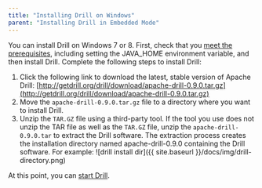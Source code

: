 ```yaml
---
title: "Installing Drill on Windows"
parent: "Installing Drill in Embedded Mode"
---
```

You can install Drill on Windows 7 or 8. First, check that you [meet the prerequisites]({{site.baseurl}}/docs/embedded-mode-prerequisites), including setting the JAVA_HOME environment variable, and then install Drill. Complete the following steps to install Drill:

1. Click the following link to download the latest, stable version of Apache Drill:  [http://getdrill.org/drill/download/apache-drill-0.9.0.tar.gz](http://getdrill.org/drill/download/apache-drill-0.9.0.tar.gz)
2. Move the `apache-drill-0.9.0.tar.gz` file to a directory where you want to install Drill.
3. Unzip the `TAR.GZ` file using a third-party tool. If the tool you use does not unzip the TAR file as well as the `TAR.GZ` file, unzip the `apache-drill-0.9.0.tar` to extract the Drill software. The extraction process creates the installation directory named apache-drill-0.9.0 containing the Drill software. For example:
   ![drill install dir]({{ site.baseurl }}/docs/img/drill-directory.png)

At this point, you can [start Drill]({{site.baseurl}}/docs/starting-drill-on-windows). 